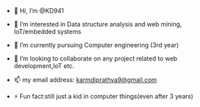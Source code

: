 - 👋 Hi, I’m @KD941
- 👀 I’m interested in Data structure analysis and web mining, IoT/embedded systems
- 🌱 I’m currently pursuing Computer engineering (3rd year)
- 💞️ I’m looking to collaborate on any project related to web development,IoT etc.
- 📫 my email address: karmdiprathva9@gmail.com 

- ⚡ Fun fact:still just a kid in computer things(even after 3 years)

<!---
KD941/KD941 is a ✨ special ✨ repository because its `README.md` (this file) appears on your GitHub profile.
You can click the Preview link to take a look at your changes.
--->
